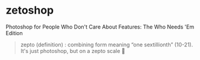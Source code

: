 # zetoshop

Photoshop for People Who Don't Care About Features: The Who Needs 'Em Edition

> zepto (definition) : combining form meaning “one sextillionth” (10-21).<br>
> It's just photoshop, but on a zepto scale 🤏
